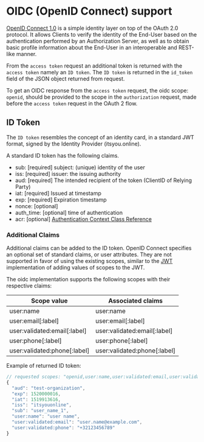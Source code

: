 # OIDC (OpenID Connect) support

[OpenID Connect 1.0](https://openid.net/specs/openid-connect-core-1_0.html) is a simple identity layer on top of the OAuth 2.0 protocol. It allows Clients to verify the identity of the End-User based on the authentication performed by an Authorization Server, as well as to obtain basic profile information about the End-User in an interoperable and REST-like manner.

From the `access token` request an additional token is returned with the `access token` namely an `ID token`.
The `ID token` is returned in the `id_token` field of the JSON object returned from request.

To get an OIDC response from the `access token` request, the oidc scope: `openid`, should be provided to the scope in the `authorization` request, made before the `access token` request in the OAuth 2 flow.

## ID Token

The `ID token` resembles the concept of an identity card, in a standard JWT format, signed by the Identity Provider (itsyou.online).

A standard ID token has the following claims.

* sub: [required] subject: (unique) identity of the user
* iss: [required] issuer: the issuing authority
* aud: [required] The intended recipient of the token (ClientID of Relying Party)
* iat: [required] Issued at timestamp
* exp: [required] Expiration timestamp
* nonce: [optional]
* auth_time: [optional] time of authentication
* acr: [optional] [Authentication Context Class Reference](http://openid.net/specs/openid-connect-eap-acr-values-1_0.html#acrValues)

### Additional Claims

Additional claims can be added to the ID token.
OpenID Connect specifies an optional set of standard claims, or user attributes. They are not supported in favor of using the existing scopes, similar to the [JWT](jwt.md#Storing-the-actual-values-of-scopes-in-JWT) implementation of adding values of scopes to the JWT.

The oidc implementation supports the following scopes with their respective claims:  

| Scope value | Associated claims |
|-|-|
| user:name | user:name |
|user:email[:label]|user:email[:label]|
|user:validated:email[:label]| user:validated:email[:label]|
|user:phone[:label]|user:phone[:label]|
|user:validated:phone[:label]|user:validated:phone[:label]|

Example of returned ID token:
```js
// requested scopes: "openid,user:name,user:validated:email,user:validated:phone"
{
  "aud": "test-organization",
  "exp": 1520000016,
  "iat": 1519913616,
  "iss": "itsyouonline",
  "sub": "user_name_1",
  "user:name": "user name",
  "user:validated:email": "user.name@example.com",
  "user:validated:phone": "+32123456789"
}
```
